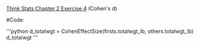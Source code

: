 [Think Stats Chapter 2 Exercise 4](http://greenteapress.com/thinkstats2/html/thinkstats2003.html#toc24) (Cohen's d)

#Code:

'''python 
d_totalwgt = CohenEffectSize(firsts.totalwgt_lb, others.totalwgt_lb)
d_totalwgt
'''
